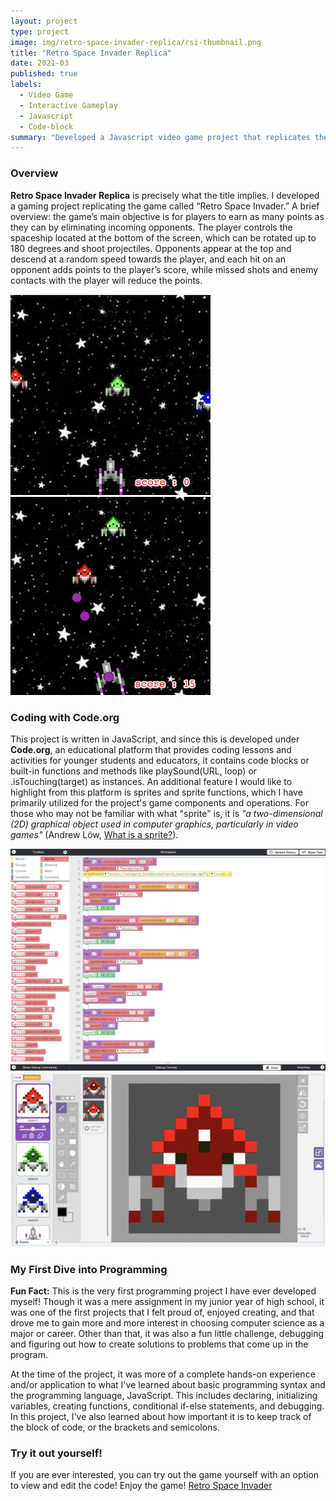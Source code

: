 ```yaml
---
layout: project
type: project
image: img/retro-space-invader-replica/rsi-thumbnail.png
title: "Retro Space Invader Replica"
date: 2021-03
published: true
labels:
  - Video Game
  - Interactive Gameplay
  - Javascript
  - Code-block
summary: "Developed a Javascript video game project that replicates the Retro Space Invader."
---
```

### Overview
**Retro Space Invader Replica** is precisely what the title implies. I developed a gaming project replicating the game called “Retro Space Invader.” A brief overview: the game’s main objective is for players to earn as many points as they can by eliminating incoming opponents. The player controls the spaceship located at the bottom of the screen, which can be rotated up to 180 degrees and shoot projectiles. Opponents appear at the top and descend at a random speed towards the player, and each hit on an opponent adds points to the player’s score, while missed shots and enemy contacts with the player will reduce the points. 

<img width="320px" src="../img/retro-space-invader-replica/rsi-game.png" class="img-thumbnail" >
<img width="320px" src="../img/retro-space-invader-replica/rsi-test.png" class="img-thumbnail" >

### Coding with Code.org
This project is written in JavaScript, and since this is developed under **Code.org**, an educational platform that provides coding lessons and activities for younger students and educators, it contains code blocks or built-in functions and methods like playSound(URL, loop) or .isTouching(target) as instances. An additional feature I would like to highlight from this platform is sprites and sprite functions, which I have primarily utilized for the project's game components and operations. For those who may not be familiar with what "sprite" is, it is *"a two-dimensional (2D) graphical object used in computer graphics, particularly in video games"* (Andrew Löw, [What is a sprite?](https://www.codeandweb.com/knowledgebase/what-is-a-sprite#:~:text=A%20sprite%20is%20a%20two,combined%20to%20create%20an%20animation.)). 

<img width="700px" src="../img/retro-space-invader-replica/rsi-workspace.png" class="img-thumbnail" >
<img width="700px" src="../img/retro-space-invader-replica/rsi-art-workspace.png" class="img-thumbnail" >

### My First Dive into Programming 
**Fun Fact:** This is the very first programming project I have ever developed myself! Though it was a mere assignment in my junior year of high school, it was one of the first projects that I felt proud of, enjoyed creating, and that drove me to gain more and more interest in choosing computer science as a major or career. Other than that, it was also a fun little challenge, debugging and figuring out how to create solutions to problems that come up in the program.

At the time of the project, it was more of a complete hands-on experience and/or application to what I've learned about basic programming syntax and the programming language, JavaScript. This includes declaring, initializing variables, creating functions, conditional if-else statements, and debugging. In this project, I've also learned about how important it is to keep track of the block of code, or the brackets and semicolons.

### Try it out yourself!
If you are ever interested, you can try out the game yourself with an option to view and edit the code! Enjoy the game! [Retro Space Invader](https://studio.code.org/projects/gamelab/sAhIqEup5uvzhhMh6Y3HpP83U-ac6m9WPs0KxE6B8w8) 